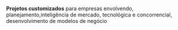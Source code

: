 <strong>Projetos customizados</strong> para empresas envolvendo, planejamento,inteligência de mercado, tecnológica e concorrencial, desenvolvimento de modelos de negócio

